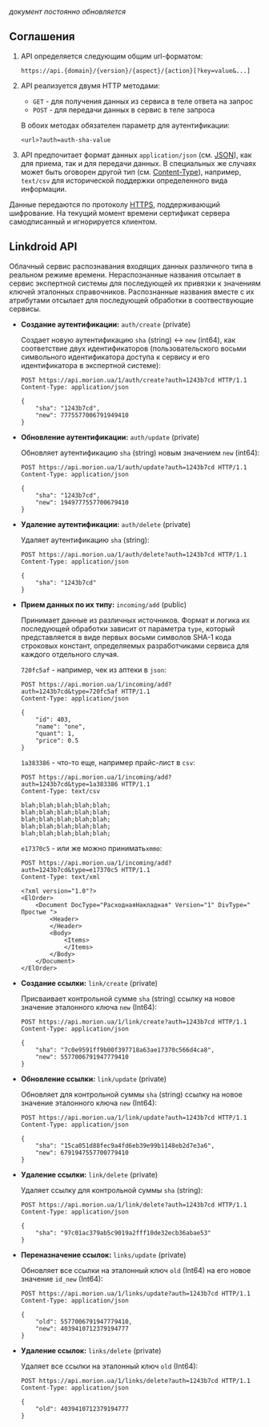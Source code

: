 *документ постоянно обновляется*

Соглашения 
----------

1. API определяется следующим общим url-форматом:

	```
	https://api.{domain}/{version}/{aspect}/{action}[?key=value&...]
	```

2. API реализуется двумя HTTP методами: 

	* `GET` - для получения данных из сервиса в теле ответа на запрос
	* `POST` - для передачи данных в сервис в теле запроса

	В обоих методах обязателен параметр для аутентификации:

	```
	<url>?auth=auth-sha-value
	``` 

3. API предпочитает формат данных `application/json` (см. [JSON](http://json.org/)), как для приема, так и для передачи данных. В специальных же случаях может быть оговорен другой тип (см. [Content-Type](http://en.wikipedia.org/wiki/Mime_type)), например, `text/csv` для исторической поддержки определенного вида информации.

Данные передаются по протоколу [HTTPS](http://ru.wikipedia.org/wiki/HTTPS), поддерживающий шифрование. На текущий момент времени сертификат сервера самодписанный и игнорируется клиентом.

Linkdroid API
-------------

Облачный сервис распознавания входящих данных различного типа в реальном режиме времени. Нераспознанные названия отсылает в сервис экспертной системы для последующей их привязки к значениям ключей эталонных справочников. Распознанные названия вместе с их атрибутами отсылает для последующей обработки в соотвествующие сервисы.

* **Создание аутентификации:** `auth/create` (private)

	Создает новую аутентификацию `sha` (string) <-> `new` (int64), как соответствие двух идентификаторов (пользовательского восьми символьного идентификатора доступа к сервису и его идентификатора в экспертной системе):

	```
	POST https://api.morion.ua/1/auth/create?auth=1243b7cd HTTP/1.1
	Content-Type: application/json
	
	{
		"sha": "1243b7cd",
		"new": 7775577006791949410
	}
	```

* **Обновление аутентификации:** `auth/update` (private)

	Обновляет аутентификацию `sha` (string) новым значением `new` (int64):

	```
	POST https://api.morion.ua/1/auth/update?auth=1243b7cd HTTP/1.1
	Content-Type: application/json
	
	{
		"sha": "1243b7cd",
		"new": 1949777557700679410
	}
	```

* **Удаление аутентификации:** `auth/delete` (private)

	Удаляет аутентификацию `sha` (string):

	```
	POST https://api.morion.ua/1/auth/delete?auth=1243b7cd HTTP/1.1
	Content-Type: application/json
	
	{
		"sha": "1243b7cd"
	}
	```


* **Прием данных по их типу:** `incoming/add` (public)

	Принимает данные из различных источников. Формат и логика их последующей обработки зависит от параметра `type`, который представляется в виде первых восьми символов SHA-1 кода строковых констант, определяемых разработчиками сервиса для каждого отдельного случая.

	`720fc5af` - например, чек из аптеки в `json`:

	```
	POST https://api.morion.ua/1/incoming/add?auth=1243b7cd&type=720fc5af HTTP/1.1
	Content-Type: application/json

	{
		"id": 403,
		"name": "one",
		"quant": 1,
		"price": 0.5
	}
	```

	`1a383386` - что-то еще, например прайс-лист в `csv`:

	```
	POST https://api.morion.ua/1/incoming/add?auth=1243b7cd&type=1a383386 HTTP/1.1
	Content-Type: text/csv

	blah;blah;blah;blah;blah;
	blah;blah;blah;blah;blah;
	blah;blah;blah;blah;blah;
	blah;blah;blah;blah;blah;
	blah;blah;blah;blah;blah;
	```	

	`e17370c5` - или же можно принимать`xmmo`: 

	```
	POST https://api.morion.ua/1/incoming/add?auth=1243b7cd&type=e17370c5 HTTP/1.1
	Content-Type: text/xml

	<?xml version="1.0"?>
	<ElOrder> 
		<Document DocType="РасходнаяНакладная" Version="1" DivType=" Простые ">
			<Header> 
			</Header> 
			<Body>
				<Items>
				</Items>
			</Body> 
		</Document> 
	</ElOrder> 
	```

* **Создание ссылки:** `link/create` (private)
	
	Присваивает контрольной сумме `sha` (string) ссылку на новое значение эталонного ключа `new` (Int64):

	```
	POST https://api.morion.ua/1/link/create?auth=1243b7cd HTTP/1.1
	Content-Type: application/json
	
	{
		"sha": "7c0e9591ff9b00f397718a63ae17370c566d4ca8",
		"new": 5577006791947779410
	}
	```

* **Обновление ссылки:** `link/update` (private)
	
	Обновляет для контрольной суммы `sha` (string) ссылку на новое значение эталонного ключа `new` (Int64):

	```
	POST https://api.morion.ua/1/link/update?auth=1243b7cd HTTP/1.1
	Content-Type: application/json

	{
		"sha": "15ca051d88fec9a4fd6eb39e99b1148eb2d7e3a6",
		"new": 6791947557700779410
	}
	```

* **Удаление ссылки:** `link/delete` (private)
	
	Удаляет ссылку для контрольной суммы `sha` (string):

	```
	POST https://api.morion.ua/1/link/delete?auth=1243b7cd HTTP/1.1
	Content-Type: application/json

	{
		"sha": "97c01ac379ab5c9019a2fff10de32ecb36abae53"
	}
	```

* **Переназначение ссылок:** `links/update` (private)

	Обновляет все ссылки на эталонный ключ `old` (Int64) на его новое значение `id_new` (Int64):

	```
	POST https://api.morion.ua/1/links/update?auth=1243b7cd HTTP/1.1
	Content-Type: application/json

	{
		"old": 5577006791947779410,
		"new": 4039410712379194777
	}
	```

* **Удаление ссылок:** `links/delete` (private)

	Удаляет все ссылки на эталонный ключ `old` (Int64):

	```
	POST https://api.morion.ua/1/links/delete?auth=1243b7cd HTTP/1.1
	Content-Type: application/json

	{
		"old": 4039410712379194777
	}
	```